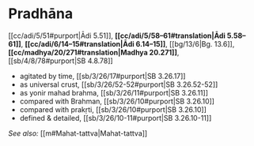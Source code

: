 # Pradhāna

[[cc/adi/5/51#purport|Ādi 5.51]], **[[cc/adi/5/58–61#translation|Ādi 5.58–61]]**, **[[cc/adi/6/14–15#translation|Ādi 6.14–15]]**, [[bg/13/6|Bg. 13.6]], **[[cc/madhya/20/271#translation|Madhya 20.271]]**, [[sb/4/8/78#purport|SB 4.8.78]]

* agitated by time, [[sb/3/26/17#purport|SB 3.26.17]]
* as universal crust, [[sb/3/26/52-52#purport|SB 3.26.52-52]]
* as yonir mahad brahma, [[sb/3/26/11#purport|SB 3.26.11]]
* compared with Brahman, [[sb/3/26/10#purport|SB 3.26.10]]
* compared with prakṛti, [[sb/3/26/10#purport|SB 3.26.10]]
* defined & detailed, [[sb/3/26/10-11#purport|SB 3.26.10-11]]

*See also:* [[m#Mahat-tattva|Mahat-tattva]]
